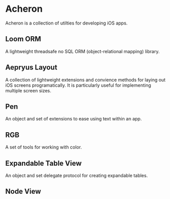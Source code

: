 # Acheron

Acheron is a collection of utilties for developing iOS apps.

## Loom ORM

A lightweight threadsafe no SQL ORM (object-relational mapping) library.

## Aepryus Layout

A collection of lightweight extensions and convience methods for laying out iOS screens programatically.  It is particularly useful for implementing multiple screen sizes.

## Pen

An object and set of extensions to ease using text within an app.

## RGB

A set of tools for working with color.


## Expandable Table View

An object and set delegate protocol for creating expandable tables.

## Node View


